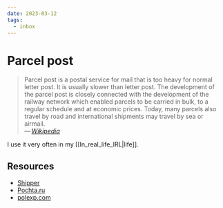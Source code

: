 ```yaml
---
date: 2023-03-12
tags:
  - inbox
---
```


# Parcel post

> Parcel post is a postal service for mail that is too heavy for normal letter
> post. It is usually slower than letter post. The development of the parcel
> post is closely connected with the development of the railway network which
> enabled parcels to be carried in bulk, to a regular schedule and at economic
> prices. Today, many parcels also travel by road and international shipments
> may travel by sea or airmail.\
> — <cite>[Wikipedia](https://en.wikipedia.org/wiki/Parcel_post)</cite>

I use it very often in my [[In_real_life_IRL|life]].

## Resources

- [Shipper](https://shipper.space/)
- [Pochta.ru](https://www.pochta.ru/)
- [polexp.com](https://polexp.com/)


